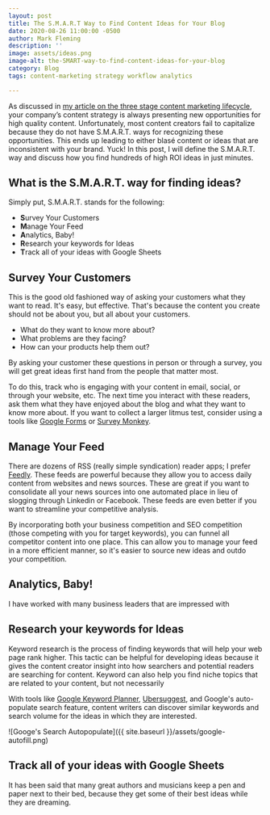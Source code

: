 ```yaml
---
layout: post
title: The S.M.A.R.T Way to Find Content Ideas for Your Blog
date: 2020-08-26 11:00:00 -0500
author: Mark Fleming
description: ''
image: assets/ideas.png
image-alt: the-SMART-way-to-find-content-ideas-for-your-blog
category: Blog
tags: content-marketing strategy workflow analytics

---
```

As discussed in [my article on the three stage content marketing lifecycle](https://markdfleming.com/streamline-your-content-marketing-strategy-with-the-three-stage-lifecycle/ "my article on the three stage content marketing lifecycle"), your company’s content strategy is always presenting new opportunities for high quality content. Unfortunately, most content creators fail to capitalize because they do not have S.M.A.R.T. ways for recognizing these opportunities. This ends up leading to either blasé content or ideas that are inconsistent with your brand. Yuck! In this post, I will define the S.M.A.R.T. way and discuss how you find hundreds of high ROI ideas in just minutes.

## What is the S.M.A.R.T. way for finding ideas?

Simply put, S.M.A.R.T. stands for the following:

* **S**urvey Your Customers
* **M**anage Your Feed
* **A**nalytics, Baby!
* **R**esearch your keywords for Ideas
* **T**rack all of your ideas with Google Sheets

## Survey Your Customers

This is the good old fashioned way of asking your customers what they want to read. It's easy, but effective. That's because the content you create should not be about you, but all about your customers.

* What do they want to know more about?
* What problems are they facing?
* How can your products help them out?

By asking your customer these questions in person or through a survey, you will get great ideas first hand from the people that matter most.

To do this, track who is engaging with your content in email, social, or through your website, etc. The next time you interact with these readers, ask them what they have enjoyed about the blog and what they want to know more about. If you want to collect a larger litmus test, consider using a tools like [Google Forms](https://www.google.com/forms/about/ "Google Forms") or [Survey Monkey](https://www.surveymonkey.com/ "Survey Monkey").

## Manage Your Feed

There are dozens of RSS (really simple syndication) reader apps; I prefer [Feedly](https://feedly.com/ "Feedly"). These feeds are powerful because they allow you to access daily content from websites and news sources. These are great if you want to consolidate all your news sources into one automated place in lieu of slogging through Linkedin or Facebook. These feeds are even better if you want to streamline your competitive analysis.

By incorporating both your business competition and SEO competition (those competing with you for target keywords), you can funnel all competitor content into one place. This can allow you to manage your feed in a more efficient manner, so it's easier to source new ideas and outdo your competition.

## Analytics, Baby!

I have worked with many business leaders that are impressed with

## Research your keywords for Ideas

Keyword research is the process of finding keywords that will help your web page rank higher. This tactic can be helpful for developing ideas because it gives the content creator insight into how searchers and potential readers are searching for content. Keyword can also help you find niche topics that are related to your content, but not necessarily

With tools like [Google Keyword Planner](https://ads.google.com/home/tools/keyword-planner/ "Google Keyword Planner"), [Ubersuggest](https://neilpatel.com/ubersuggest/ "Ubersuggest"), and Google's auto-populate search feature, content writers can discover similar keywords and search volume for the ideas in which they are interested.

![Googe's Search Autopopulate]({{ site.baseurl }}/assets/google-autofill.png)

## Track all of your ideas with Google Sheets

It has been said that many great authors and musicians keep a pen and paper next to their bed, because they get some of their best ideas while they are dreaming. 